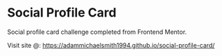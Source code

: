 # Social Profile Card
Social profile card challenge completed from Frontend Mentor.

Visit site @: https://adammichaelsmith1994.github.io/social-profile-card/
